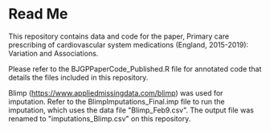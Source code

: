 # Read Me
This repository contains data and code for the paper, Primary care prescribing of cardiovascular system medications (England, 2015-2019): Variation and Associations.

Please refer to the BJGPPaperCode_Published.R file for annotated code that details the files included in this repository. 

Blimp (https://www.appliedmissingdata.com/blimp) was used for imputation. Refer to the BlimpImputations_Final.imp file to run the imputation, which uses the data file "Blimp_Feb9.csv". The output file was renamed to "imputations_Blimp.csv" on this repository.
